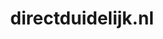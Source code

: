 ---
layout: post
title:  "directduidelijk.nl"
internal_url:  "/dutchgov/directduidelijk.nl.html"
subdomains_count: 0
all_subdomains_count: 5
urls_count: 0
ssl_rank: 0
http_rank: 0
url_link: /data/directduidelijk.nl/urls.txt
all_subdomains_link: /data/directduidelijk.nl/all_subdomains.txt
subdomains_link: /data/directduidelijk.nl/subdomains.txt
categories: dutchgov
---